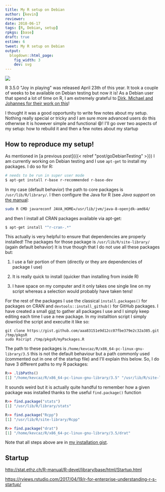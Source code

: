 ```yaml
---
title: My R setup on Debian
author: [kevin]
reviewer:
date: 2018-06-17
tags: [R, Debian, setup]
rpkgs: [base]
draft: true
estime: 6
tweet: My R setup on Debian
output:
  blogdown::html_page:
    fig_width: 3
    dev: svg
---
```



![](https://img.shields.io/badge/inSileco-UnderReview-ffdd55.svg)

R 3.5.0 "Joy in playing" was released April 23th of this year. It took a couple
of weeks to be available on Debian testing but now it is! As a Debian user that
spend a lot of time on R, I am extremely grateful to [Dirk, Michael and Johannes
for their work on this](http://dirk.eddelbuettel.com/blog/2018/06/11/)!


I thought it was a good opportunity to write few notes about my setup. Nothing
really special or tricky and I am sure more advanced users do this otherwise
it is however simple and functional :smile:! I'll go over two
aspects of my setup: how to rebuild it and then a few notes about my startup


## How to reproduce my setup!

As mentioned in [a previous post]({{< relref "post/goDebianTesting" >}}) I am
currently working on Debian testing and I use `apt-get` to install my packages.
I do so for R:

```bash
# needs to be run in super user mode
$ apt-get install r-base r-recommended r-base-dev
```

In my case (default behavior) the path to core packages is `/usr/lib/R/library/`.
I then configure the Java for R (see *Java support* on [the manual](https://cran.r-project.org/doc/manuals/r-release/R-admin.html):

```bash
sudo R CMD javareconf JAVA_HOME=/usr/lib/jvm/java-8-openjdk-amd64/
```

and then I install all CRAN packages available via apt-get:

```bash
$ apt-get install "^r-cran-.*"
```


This actually is very helpful to ensure that dependencies are properly installed!
The packages for those package is `/usr/lib/R/site-library/` (again default behavior)
It is true though that I do not use all these packages but:

1. I use a fair portion of them (directly or they are dependencies of package I use)

2. It is really quick to install (quicker than installing from inside R)

3. I have space on my computer and it only takes one single line on my script whereas
a selection would probably have taken tens!

For the rest of the packages I use the classical `ìnstall.packages()` for packages
on CRAN and `devtools::install_github()` for GitHub packages. I have created a
small [gist](https://gist.github.com/KevCaz/aaa83151e9d12cc07fbe379e2c32a385)
to gather all packages I use and I simply keep editing each time I use a new package.
In my installtion script I simply downlod the script and executte it like so:

```
git clone https://gist.github.com/aaa83151e9d12cc07fbe379e2c32a385.git /tmp/pkgsR
sudo Rscript /tmp/pkgsR/myPackages.R
```

The path to these packages is `/home/kevcaz/R/x86_64-pc-linux-gnu-library/3.5`
this is not the default behaviour but a path commonly used (commented out in
one of the startup file) and I'll explain this below. So, I do have 3 different
paths to my R packages:

```R
R>> .libPaths()
[1] "/home/kevcaz/R/x86_64-pc-linux-gnu-library/3.5" "/usr/lib/R/site-library"                        "/usr/lib/R/library"
```

It sounds weird but it is actually quite handful to remember how a given package
was installed thanks to the useful `find.package()` function

```R
R>> find.package("stats")
[1] "/usr/lib/R/library/stats"

R>> find.package("Rcpp")
[1] "/usr/lib/R/site-library/Rcpp"

R>> find.package("drat")
[1] "/home/kevcaz/R/x86_64-pc-linux-gnu-library/3.5/drat"
```

Note that all steps above are in [my installation gist](https://gist.github.com/KevCaz/29536740b9150383a9d543ec1be96103).



## Startup


http://stat.ethz.ch/R-manual/R-devel/library/base/html/Startup.html

https://rviews.rstudio.com/2017/04/19/r-for-enterprise-understanding-r-s-startup/
